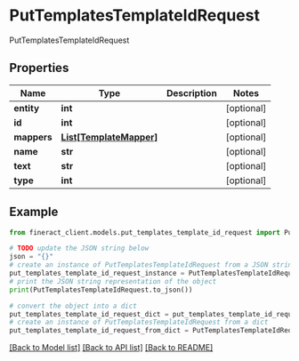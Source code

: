 # PutTemplatesTemplateIdRequest

PutTemplatesTemplateIdRequest

## Properties

Name | Type | Description | Notes
------------ | ------------- | ------------- | -------------
**entity** | **int** |  | [optional] 
**id** | **int** |  | [optional] 
**mappers** | [**List[TemplateMapper]**](TemplateMapper.md) |  | [optional] 
**name** | **str** |  | [optional] 
**text** | **str** |  | [optional] 
**type** | **int** |  | [optional] 

## Example

```python
from fineract_client.models.put_templates_template_id_request import PutTemplatesTemplateIdRequest

# TODO update the JSON string below
json = "{}"
# create an instance of PutTemplatesTemplateIdRequest from a JSON string
put_templates_template_id_request_instance = PutTemplatesTemplateIdRequest.from_json(json)
# print the JSON string representation of the object
print(PutTemplatesTemplateIdRequest.to_json())

# convert the object into a dict
put_templates_template_id_request_dict = put_templates_template_id_request_instance.to_dict()
# create an instance of PutTemplatesTemplateIdRequest from a dict
put_templates_template_id_request_from_dict = PutTemplatesTemplateIdRequest.from_dict(put_templates_template_id_request_dict)
```
[[Back to Model list]](../README.md#documentation-for-models) [[Back to API list]](../README.md#documentation-for-api-endpoints) [[Back to README]](../README.md)


